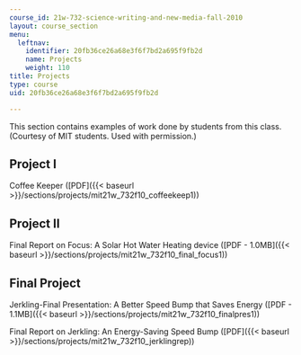 ```yaml
---
course_id: 21w-732-science-writing-and-new-media-fall-2010
layout: course_section
menu:
  leftnav:
    identifier: 20fb36ce26a68e3f6f7bd2a695f9fb2d
    name: Projects
    weight: 110
title: Projects
type: course
uid: 20fb36ce26a68e3f6f7bd2a695f9fb2d

---
```


This section contains examples of work done by students from this class. (Courtesy of MIT students. Used with permission.)

Project I
---------

Coffee Keeper ([PDF]({{< baseurl >}}/sections/projects/mit21w_732f10_coffeekeep1))

Project II
----------

Final Report on Focus: A Solar Hot Water Heating device ([PDF - 1.0MB]({{< baseurl >}}/sections/projects/mit21w_732f10_final_focus1))

Final Project
-------------

Jerkling-Final Presentation: A Better Speed Bump that Saves Energy ([PDF - 1.1MB]({{< baseurl >}}/sections/projects/mit21w_732f10_finalpres1))

Final Report on Jerkling: An Energy-Saving Speed Bump ([PDF]({{< baseurl >}}/sections/projects/mit21w_732f10_jerklingrep))